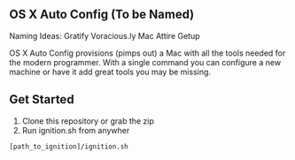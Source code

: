 
## OS X Auto Config (To be Named)
Naming Ideas:
Gratify
Voracious.ly 
Mac Attire
Getup

OS X Auto Config provisions (pimps out) a Mac with all the tools needed for the modern programmer. With a single command you can configure a new machine or have it add great tools you may be missing.

## Get Started
1. Clone this repository or grab the zip
2. Run ignition.sh from anywher

````
[path_to_ignition]/ignition.sh 
````





